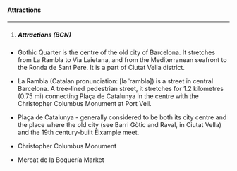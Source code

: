 #### Attractions
----------------

1. ##### Attractions (BCN)

- Gothic Quarter is the centre of the old city of Barcelona. It stretches from La Rambla to Via Laietana, and from the Mediterranean seafront to the Ronda de Sant Pere. It is a part of Ciutat Vella district.

- La Rambla (Catalan pronunciation: [lə ˈramblə]) is a street in central Barcelona. A tree-lined pedestrian street, it stretches for 1.2 kilometres (0.75 mi) connecting Plaça de Catalunya in the centre with the Christopher Columbus Monument at Port Vell.

- Plaça de Catalunya - generally considered to be both its city centre and the place where the old city (see Barri Gòtic and Raval, in Ciutat Vella) and the 19th century-built Eixample meet.

- Christopher Columbus Monument

- Mercat de la Boquería Market 